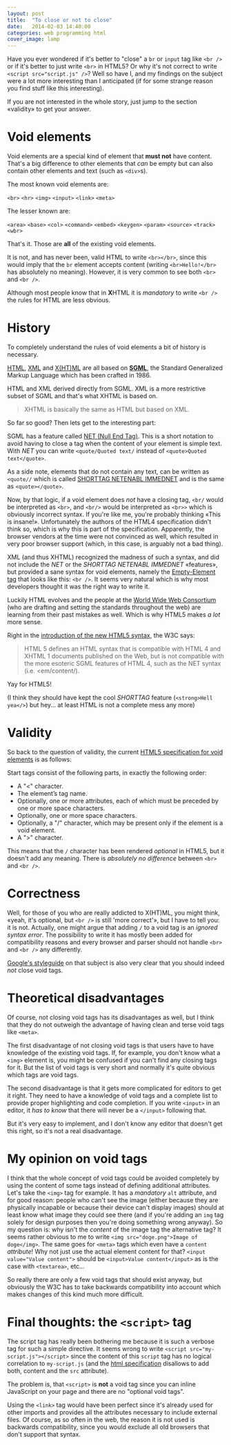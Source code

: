 ```yaml
---
layout: post
title:  "To close or not to close"
date:   2014-02-03 14:40:00
categories: web programming html
cover_image: lamp
---
```



Have you ever wondered if it's better to "close" a `br` or `input` tag like
`<br />` or if it's better to just write `<br>` in HTML5? Or why it's not correct
to write `<script src="script.js" />`? Well so have I, and
my findings on the subject were a lot more interesting than I anticipated
(if for some strange reason you find stuff like this interesting).

If you are not interested in the whole story, just jump to the section «validity»
to get your answer.


# Void elements


Void elements are a special kind of element that **must not** have content.
That's a big difference to other elements that *can* be empty but can also contain
other elements and text (such as `<div>`s).



The most known void elements are:

`<br>` `<hr>` `<img>` `<input>` `<link>` `<meta>`

The lesser known are:

`<area>` `<base>` `<col>` `<command>` `<embed>` `<keygen>` `<param>` `<source>` `<track>` `<wbr>`

That's it. Those are **all** of the existing void elements.


It is not, and has never been, valid HTML to write `<br></br>`, since this would
imply that the `br` element accepts content (writing `<br>Hello!</br>` has 
absolutely no meaning). However, it is very common to see both `<br>` and `<br />`.

Although most people know that in **X**HTML it is *mandatory* to write `<br />` the
rules for HTML are less obvious.


# History

To completely understand the rules of void elements a bit of history is necessary.

[HTML][], [XML][] and [X(HT)ML][XHTML] are all based on [**SGML**](http://en.wikipedia.org/wiki/Standard_Generalized_Markup_Language),
the Standard Generalized Markup Language which has been crafted in 1986.

HTML and XML derived directly from SGML. XML is a more restrictive subset of SGML
and that's what XHTML is based on.

> XHTML is basically the same as HTML but based on XML.

So far so good? Then lets get to the interesting part:

SGML has a feature called [NET (Null End Tag)](http://en.wikipedia.org/wiki/Standard_Generalized_Markup_Language#NET).
This is a short notation to avoid having to close a tag when the content
of your element is simple text. With *NET* you can write `<quote/Quoted text/`
instead of `<quote>Quoted text</quote>`.

As a side note, elements that do not contain any text, can be written as `<quote//`
which is called [SHORTTAG NETENABL IMMEDNET](http://en.wikipedia.org/wiki/Standard_Generalized_Markup_Language#Other_features)
and is the same as `<quote></quote>`.

Now, by that logic, if a void element does *not* have a closing tag, `<br/` would
be interpreted as `<br>`, and `<br/>` would be interpreted as `<br>>` which is
obviously incorrect syntax. If you're like me, you're probably thinking «This
is insane!». Unfortunately the authors of the HTML4 specification didn't think
so, which is why this is part of the specification. Apparently, the browser
vendors at the time were not convinced as well, which resulted in very poor
browser support (which, in this case, is arguably not a bad thing).

XML (and thus XHTML) recognized the madness of such a syntax, and did not include
the *NET* or the *SHORTTAG NETENABL IMMEDNET* «features», but provided a sane
syntax for void elements, namely the [Empty-Element tag](http://www.w3.org/TR/xml/#sec-starttags)
that looks like this: `<br />`. It seems very natural which is why
most developers thought it was the right way to write it.


Luckily HTML evolves and the people at the [World Wide Web Consortium](http://www.w3.org)
(who are drafting and setting the standards throughout the web) are learning
from their past mistakes as well. Which is why HTML5 makes *a lot* more sense.

Right in the [introduction of the new HTML5 syntax](http://www.w3.org/TR/2009/WD-html5-diff-20090423/#syntax),
the W3C says:

> HTML 5 defines an HTML syntax that is compatible with HTML 4 and XHTML 1
> documents published on the Web, but is not compatible with the more esoteric
> SGML features of HTML 4, such as the NET syntax (i.e. <em/content/).


Yay for HTML5! 

(I think they should have kept the cool *SHORTTAG* feature (`<strong>Hell yea</>`)
but hey... at least HTML is not a complete mess any more)



# Validity

So back to the question of validity, the current [HTML5 specification for void elements](http://www.w3.org/TR/html-markup/syntax.html#void-element)
is as follows:

Start tags consist of the following parts, in exactly the following order:  

- A "<" character.  
- The element’s tag name.  
- Optionally, one or more attributes, each of which must be preceded by one or more space characters.  
- Optionally, one or more space characters.  
- Optionally, a "/" character, which may be present only if the element is a void element.  
- A ">" character.  

This means that the `/` character has been rendered *optional* in HTML5, but
it doesn't add any meaning. There is *absolutely no difference* between `<br>`
and `<br />`.


# Correct<wbr>ness

Well, for those of you who are really addicted to X(HT)ML, you might think, «yeah,
it's optional, but `<br />` is still 'more correct'», but I have to tell you:
it is not. Actually, one might argue that adding `/` to a void tag is an *ignored
syntax error*. The possibility to write it has mostly been added for compatibility
reasons and every browser and parser should not handle `<br>` and `<br />` any
differently.

[Google's styleguide](http://google-styleguide.googlecode.com/svn/trunk/htmlcssguide.xml?showone=Document_Type#Document_Type)
on that subject is also very clear that you should indeed *not* close void tags.


# Theo<wbr>retical disad<wbr>vantages

Of course, not closing void tags has its disadvantages as well, but I think
that they do not outweigh the advantage of having clean and terse void tags like `<meta>`.

The first disadvantage of not closing void tags is that users have to have knowledge
of the existing void tags. If, for example, you don't know what a `<img>` element
is, you might be confused if you can't find any closing tags for it. But the list
of void tags is very short and normally it's quite obvious which tags are void tags.

The second disadvantage is that it gets more complicated for editors to get it
right. They need to have a knowledge of void tags and a complete list to provide
proper highlighting and code completion. If you write `<input>` in an editor,
it *has to know* that there will never be a `</input>` following that.

But it's very easy to implement, and I don't know any editor that doesn't get
this right, so it's not a real disadvantage.


# My opinion on void tags

I think that the whole concept of void tags could be avoided completely by using
the content of some tags instead of defining additional attributes. Let's take
the `<img>` tag for example. It has a *mandatory* `alt` attribute, and for good
reason: people who can't see the image (either because they are physically
incapable or because their device can't display images) should at least know
what image they could see there (and if you're adding an `img` tag solely for
design purposes then you're doing something wrong anyway). So my question is:
why isn't the *content* of the image tag the alternative tag? It seems rather
obvious to me to write `<img src="doge.png">Image of doge</img>`. The same goes
for `<meta>` tags which even have a `content` *attribute*! Why not just use the
actual element content for that? `<input value="Value content">` should be
`<input>Value content</input>` as is the case with `<textarea>`, etc...


So really there are only a few void tags that should exist anyway, but obviously
the W3C has to take backwards compatibility into account which makes changes of
this kind much more difficult.


# Final thoughts: the `<script>` tag

The script tag has really been bothering me because it is such a verbose tag for
such a simple directive. It seems wrong to write `<script src="my-script.js"></script>`
since the content of this `script` tag has no logical correlation to `my-script.js` (and
the [html specification](http://www.w3.org/html/wg/drafts/html/master/scripting-1.html#the-script-element)
 disallows to add both, content and the `src` attribute).

The problem is, that `<script>` is **not** a void tag since you can inline JavaScript
on your page and there are no "optional void tags".

Using the `<link>` tag would have been perfect since it's already used for other
imports and provides all the attributes necessary to include external
files. Of course, as so often in the web, the reason it is not used is backwards
compatibility, since you would exclude all old browsers that don't support that
syntax.





[XML]: http://en.wikipedia.org/wiki/XML
[HTML]: http://en.wikipedia.org/wiki/HTML
[XHTML]: http://en.wikipedia.org/wiki/XHTML
